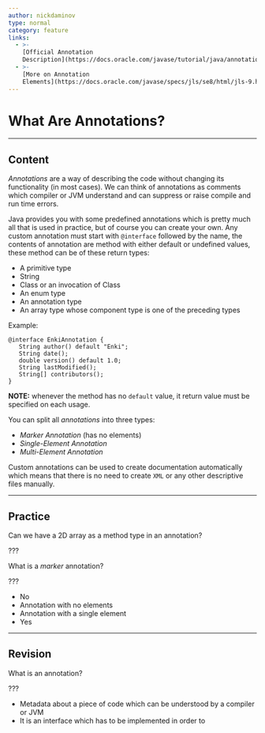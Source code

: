 ```yaml
---
author: nickdaminov
type: normal
category: feature
links:
  - >-
    [Official Annotation
    Description](https://docs.oracle.com/javase/tutorial/java/annotations/index.html){website}
  - >-
    [More on Annotation
    Elements](https://docs.oracle.com/javase/specs/jls/se8/html/jls-9.html#jls-9.6.1){website}
---
```


# What Are Annotations?


---

## Content

*Annotations* are a way of describing the code without changing its functionality (in most cases). We can think of annotations as comments which compiler or JVM understand and can suppress or raise compile and run time errors.

Java provides you with some predefined annotations which is pretty much all that is used in practice, but of course you can create your own. Any custom annotation must start with `@interface` followed by the name, the contents of annotation are method with either default or undefined values, these method can be of these return types:

- A primitive type
- String
- Class or an invocation of Class
- An enum type
- An annotation type
- An array type whose component type is one of the preceding types

Example:

```plain-text
@interface EnkiAnnotation {
   String author() default "Enki";
   String date();
   double version() default 1.0;
   String lastModified();
   String[] contributors();
}
```

**NOTE:** whenever the method has no `default` value, it return value must be specified on each usage.

You can split all *annotations* into three types:

- *Marker Annotation* (has no elements)
- *Single-Element Annotation*
- *Multi-Element Annotation*

Custom annotations can be used to create documentation automatically which means that there is no need to create `XML` or any other descriptive files manually.


---

## Practice

Can we have a 2D array as a method type in an annotation?

???

What is a *marker* annotation?

???

- No
- Annotation with no elements
- Annotation with a single element
- Yes


---

## Revision

What is an annotation?

???

- Metadata about a piece of code which can be understood by a compiler or JVM
- It is an interface which has to be implemented in order to
 
